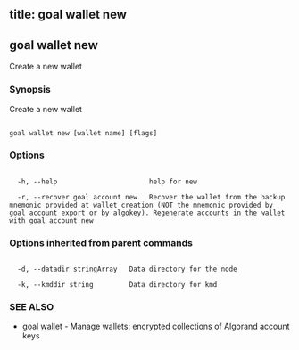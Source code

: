 title: goal wallet new
---
## goal wallet new



Create a new wallet



### Synopsis



Create a new wallet



```

goal wallet new [wallet name] [flags]

```



### Options



```

  -h, --help                       help for new

  -r, --recover goal account new   Recover the wallet from the backup mnemonic provided at wallet creation (NOT the mnemonic provided by goal account export or by algokey). Regenerate accounts in the wallet with goal account new

```



### Options inherited from parent commands



```

  -d, --datadir stringArray   Data directory for the node

  -k, --kmddir string         Data directory for kmd

```



### SEE ALSO



* [goal wallet](../../wallet/wallet/)	 - Manage wallets: encrypted collections of Algorand account keys



